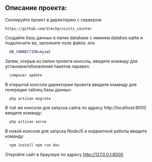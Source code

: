 ## Описание проекта:

Скопируйте проект в директорию с сервером 

```
https://github.com/Vsechp/visits_counter
```

Создайте базу данных в папке database с именем databse.sqlite и подключите ее, заполните поле файла .env 
```bash
  DB_CONNECTION=mysql
```

Затем, открыв из папки проекта консоль, введите команду для установки/обновления пакетов ларавел:
```bash
  composer update
```
В открытой консоли директории проекта введите команду для генерации таблиц базы данных:
```bash
  php artisan migrate
```
В той же консоли для запуска сайта по адресу http://localhost:8000 введите команду:
```bash
  php artisan serve
```
В новой консоли для запуска NodeJS и корректной работы введите команду:
```bash
  npm install npm run dev
```
Откройте сайт в браузере по адресу   http://127.0.0.1:8000


